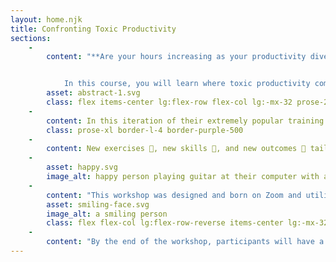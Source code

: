 ```yaml
---
layout: home.njk
title: Confronting Toxic Productivity
sections:
    -
        content: "**Are your hours increasing as your productivity dives?** 


            In this course, you will learn where toxic productivity comes from and how to stop it!"
        asset: abstract-1.svg
        class: flex items-center lg:flex-row flex-col lg:-mx-32 prose-2xl
    - 
        content: In this iteration of their extremely popular training **Toxic Productivity and the Creative Cycle**, Marina Martinez-Bateman is bringing healing from toxic productivity into the workplace.
        class: prose-xl border-l-4 border-purple-500
    -
        content: New exercises 💪, new skills 🤹, and new outcomes 🌈 tailored to toxic productivity in the working world. If you are an employee, a freelancer or in a leadership position, Confronting Toxic Productivity will help you achieve your professional goals without sacrificing your life and values.
    -
        asset: happy.svg
        image_alt: happy person playing guitar at their computer with a cat
    - 
        content: "This workshop was designed and born on Zoom and utilizes all of the advantages of a digital platform to maximize participant experience. This is a highly interactive training where the agenda is determined by the attendees making every training highly personalized. Participants can choose their level of engagement and even use Zoom private messaging to ask anonymous questions in an otherwise public venue."
        asset: smiling-face.svg
        image_alt: a smiling person
        class: flex flex-col lg:flex-row-reverse items-center lg:-mx-32 px-8 md:px-16 py-6 md:py-10 bg-pink-300 my-16 lg:text-right
    -
        content: "By the end of the workshop, participants will have a start on their own journey away from toxic productivity, as well as several tools and prompts to help them change their working habits and outlooks. Take the next step on reclaiming your life from the toxic systems and get your ticket today. Workshops are limited to 20 participants for maximum engagement."
---
```






